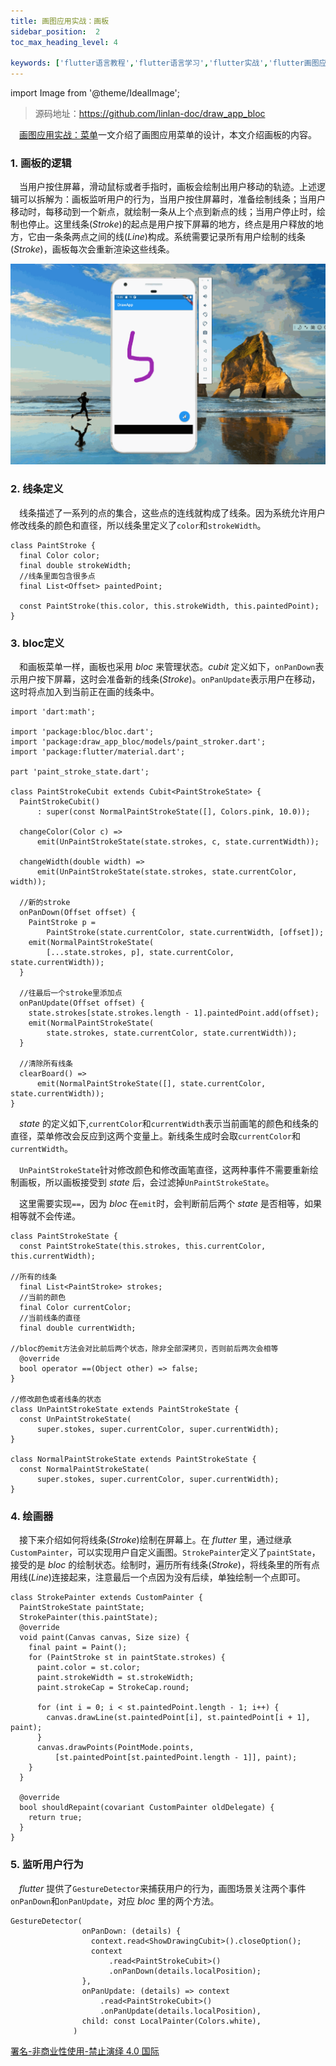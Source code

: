 ```yaml
---
title: 画图应用实战：画板
sidebar_position:  2
toc_max_heading_level: 4

keywords: ['flutter语言教程','flutter语言学习','flutter实战','flutter画图应用']
---
```


import Image from '@theme/IdealImage';

> 源码地址：<https://github.com/linlan-doc/draw_app_bloc>

 [画图应用实战：菜单](./selection-icon.md)一文介绍了画图应用菜单的设计，本文介绍画板的内容。

### 1. 画板的逻辑

 当用户按住屏幕，滑动鼠标或者手指时，画板会绘制出用户移动的轨迹。上述逻辑可以拆解为：画板监听用户的行为，当用户按住屏幕时，准备绘制线条；当用户移动时，每移动到一个新点，就绘制一条从上个点到新点的线；当用户停止时，绘制也停止。这里线条(_Stroke_)的起点是用户按下屏幕的地方，终点是用户释放的地方，它由一条条两点之间的线(_Line_)构成。系统需要记录所有用户绘制的线条(_Stroke_)，画板每次会重新渲染这些线条。

![绘制图片](./asserts/draw_board.gif)

### 2. 线条定义

 线条描述了一系列的点的集合，这些点的连线就构成了线条。因为系统允许用户修改线条的颜色和直径，所以线条里定义了`color`和`strokeWidth`。

    class PaintStroke {
      final Color color;
      final double strokeWidth;
      //线条里面包含很多点
      final List<Offset> paintedPoint;

      const PaintStroke(this.color, this.strokeWidth, this.paintedPoint);
    }

### 3. bloc定义

 和画板菜单一样，画板也采用 _bloc_ 来管理状态。_cubit_ 定义如下，`onPanDown`表示用户按下屏幕，这时会准备新的线条(_Stroke_)。`onPanUpdate`表示用户在移动，这时将点加入到当前正在画的线条中。

    import 'dart:math';

    import 'package:bloc/bloc.dart';
    import 'package:draw_app_bloc/models/paint_stroker.dart';
    import 'package:flutter/material.dart';

    part 'paint_stroke_state.dart';

    class PaintStrokeCubit extends Cubit<PaintStrokeState> {
      PaintStrokeCubit()
          : super(const NormalPaintStrokeState([], Colors.pink, 10.0));

      changeColor(Color c) =>
          emit(UnPaintStrokeState(state.strokes, c, state.currentWidth));

      changeWidth(double width) =>
          emit(UnPaintStrokeState(state.strokes, state.currentColor, width));

      //新的stroke
      onPanDown(Offset offset) {
        PaintStroke p =
            PaintStroke(state.currentColor, state.currentWidth, [offset]);
        emit(NormalPaintStrokeState(
            [...state.strokes, p], state.currentColor, state.currentWidth));
      }

      //往最后一个stroke里添加点
      onPanUpdate(Offset offset) {
        state.strokes[state.strokes.length - 1].paintedPoint.add(offset);
        emit(NormalPaintStrokeState(
            state.strokes, state.currentColor, state.currentWidth));
      }

      //清除所有线条
      clearBoard() =>
          emit(NormalPaintStrokeState([], state.currentColor, state.currentWidth));
    }

 _state_ 的定义如下,`currentColor`和`currentWidth`表示当前画笔的颜色和线条的直径，菜单修改会反应到这两个变量上。新线条生成时会取`currentColor`和`currentWidth`。

 `UnPaintStrokeState`针对修改颜色和修改画笔直径，这两种事件不需要重新绘制画板，所以画板接受到 _state_ 后，会过滤掉`UnPaintStrokeState`。

 这里需要实现`==`，因为 _bloc_ 在`emit`时，会判断前后两个 _state_ 是否相等，如果相等就不会传递。

    class PaintStrokeState {
      const PaintStrokeState(this.strokes, this.currentColor, this.currentWidth);

    //所有的线条
      final List<PaintStroke> strokes;
      //当前的颜色
      final Color currentColor;
      //当前线条的直径
      final double currentWidth;

    //bloc的emit方法会对比前后两个状态，除非全部深拷贝，否则前后两次会相等
      @override
      bool operator ==(Object other) => false;
    }

    //修改颜色或者线条的状态
    class UnPaintStrokeState extends PaintStrokeState {
      const UnPaintStrokeState(
          super.stokes, super.currentColor, super.currentWidth);
    }

    class NormalPaintStrokeState extends PaintStrokeState {
      const NormalPaintStrokeState(
          super.stokes, super.currentColor, super.currentWidth);
    }

### 4. 绘画器

 接下来介绍如何将线条(_Stroke_)绘制在屏幕上。在 _flutter_ 里，通过继承`CustomPainter`，可以实现用户自定义画图。`StrokePainter`定义了`paintState`，接受的是 _bloc_ 的绘制状态。绘制时，遍历所有线条(_Stroke_)，将线条里的所有点用线(_Line_)连接起来，注意最后一个点因为没有后续，单独绘制一个点即可。

    class StrokePainter extends CustomPainter {
      PaintStrokeState paintState;
      StrokePainter(this.paintState);
      @override
      void paint(Canvas canvas, Size size) {
        final paint = Paint();
        for (PaintStroke st in paintState.strokes) {
          paint.color = st.color;
          paint.strokeWidth = st.strokeWidth;
          paint.strokeCap = StrokeCap.round;

          for (int i = 0; i < st.paintedPoint.length - 1; i++) {
            canvas.drawLine(st.paintedPoint[i], st.paintedPoint[i + 1], paint);
          }
          canvas.drawPoints(PointMode.points,
              [st.paintedPoint[st.paintedPoint.length - 1]], paint);
        }
      }

      @override
      bool shouldRepaint(covariant CustomPainter oldDelegate) {
        return true;
      }
    }

### 5. 监听用户行为

 _flutter_ 提供了`GestureDetector`来捕获用户的行为，画图场景关注两个事件`onPanDown`和`onPanUpdate`，对应 _bloc_ 里的两个方法。

    GestureDetector(
                    onPanDown: (details) {
                      context.read<ShowDrawingCubit>().closeOption();
                      context
                          .read<PaintStrokeCubit>()
                          .onPanDown(details.localPosition);
                    },
                    onPanUpdate: (details) => context
                        .read<PaintStrokeCubit>()
                        .onPanUpdate(details.localPosition),
                    child: const LocalPainter(Colors.white),
                  )

[署名-非商业性使用-禁止演绎 4.0 国际](https://creativecommons.org/licenses/by-nc-nd/4.0/deed.zh)
